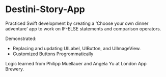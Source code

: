 # Destini-Story-App
Practiced Swift development by creating a 'Choose your own dinner adventure' app to work on IF-ELSE statements and comparison operators.


Demonstrated:

- Replacing and updating UILabel, UIButton, and UIImageView.
- Customized Buttons Progrommatically 

Logic learned from Philipp Muellauer and Angela Yu at London App Brewery.
